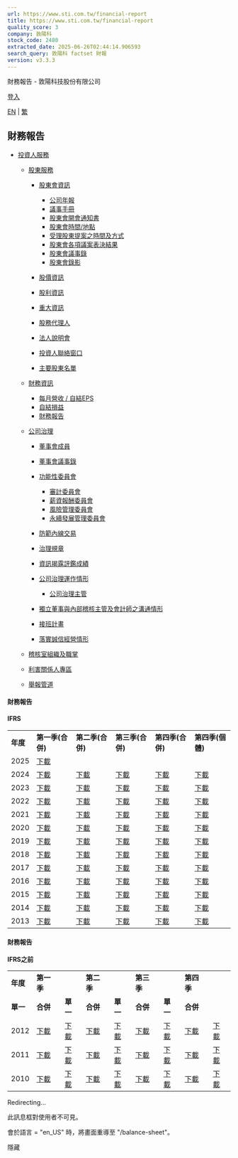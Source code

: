 ```yaml
---
url: https://www.sti.com.tw/financial-report
title: https://www.sti.com.tw/financial-report
quality_score: 3
company: 敦陽科
stock_code: 2480
extracted_date: 2025-06-26T02:44:14.906593
search_query: 敦陽科 factset 財報
version: v3.3.3
---
```


財務報告 - 敦陽科技股份有限公司







[登入](https://www.sti.com.tw/c/portal/login?p_l_id=224) 

[EN](/c/portal/update_language?p_l_id=224&redirect=%2Ffinancial-report&languageId=en_US "english")
|
[繁](/c/portal/update_language?p_l_id=224&redirect=%2Ffinancial-report&languageId=zh_TW "中文")



## 財務報告

* [投資人服務](https://www.sti.com.tw/c/portal/layout?p_v_l_s_g_id=0&groupId=36928&privateLayout=false&layoutId=176)

  + [股東服務](https://www.sti.com.tw/c/portal/layout?p_v_l_s_g_id=0&groupId=36928&privateLayout=false&layoutId=176)

    - [股東會資訊](https://www.sti.com.tw/web/official/shareholders-meeting-info)

      * [公司年報](https://www.sti.com.tw/web/official/annual-report)
      * [議事手冊](https://www.sti.com.tw/web/official/meeting-handbook)
      * [股東會開會通知書](https://www.sti.com.tw/web/official/notice-of-shareholders-meeting)
      * [股東會時間/地點](https://www.sti.com.tw/web/official/shareholders-meeting-time-place)
      * [受理股東提案之時間及方式](https://www.sti.com.tw/web/official/shareholder-proposals)
      * [股東會各項議案表決結果](https://www.sti.com.tw/web/official/voting-results)
      * [股東會議事錄](https://www.sti.com.tw/web/official/shareholders-meeting-minutes)
      * [股東會錄影](https://www.sti.com.tw/web/official/shareholders-meeting-videos)
    - [股價資訊](https://www.sti.com.tw/web/official/stock-information)
    - [股利資訊](https://www.sti.com.tw/web/official/dividend)
    - [重大資訊](https://www.sti.com.tw/web/official/important-information)
    - [股務代理人](https://www.sti.com.tw/web/official/stock-transfer-agent)
    - [法人說明會](https://www.sti.com.tw/web/official/earnings-call)
    - [投資人聯絡窗口](https://www.sti.com.tw/web/official/investor-contact-window)
    - [主要股東名單](https://www.sti.com.tw/web/official/major-shareholders)
  + [財務資訊](https://www.sti.com.tw/c/portal/layout?p_v_l_s_g_id=0&groupId=36928&privateLayout=false&layoutId=207)

    - [每月營收 / 自結EPS](https://www.sti.com.tw/web/official/monthly-revenue-eps)
    - [自結損益](https://www.sti.com.tw/web/official/income-statement)
    - [財務報告](https://www.sti.com.tw/web/official/financial-report)
  + [公司治理](https://www.sti.com.tw/c/portal/layout?p_v_l_s_g_id=0&groupId=36928&privateLayout=false&layoutId=216)

    - [董事會成員](https://www.sti.com.tw/web/official/board-members)
    - [董事會議事錄](https://www.sti.com.tw/web/official/board-meeting-minutes)
    - [功能性委員會](https://www.sti.com.tw/web/official/functional-committee)

      * [審計委員會](https://www.sti.com.tw/web/official/audit-committee)
      * [薪資報酬委員會](https://www.sti.com.tw/web/official/compensation-committee)
      * [風險管理委員會](https://www.sti.com.tw/web/official/risk-management-committee)
      * [永續發展管理委員會](https://www.sti.com.tw/web/official/sustainable-development-committee)
    - [防範內線交易](https://www.sti.com.tw/web/official/prevent-insider-trading)
    - [治理規章](https://www.sti.com.tw/web/official/governance-regulations)
    - [資訊揭露評鑑成績](https://www.sti.com.tw/web/official/information-disclosure)
    - [公司治理運作情形](https://www.sti.com.tw/web/official/corporate-governance-operation)

      * [公司治理主管](https://www.sti.com.tw/web/official/head-of-corporate-governance)
    - [獨立董事與內部稽核主管及會計師之溝通情形](https://www.sti.com.tw/web/official/communications)
    - [接班計畫](https://www.sti.com.tw/web/official/take-over-plan)
    - [落實誠信經營情形](https://www.sti.com.tw/web/official/integrity-management)
  + [稽核室組織及職掌](https://www.sti.com.tw/web/official/audit-organization)
  + [利害關係人專區](https://www.sti.com.tw/web/official/interested-party)
  + [舉報管道](https://www.sti.com.tw/web/official/whistleblowing)

#### 財務報告

#### **IFRS**

|  |  |  |  |  |  |
| --- | --- | --- | --- | --- | --- |
| **年度** | **第一季(合併)** | **第二季(合併)** | **第三季(合併)** | **第四季(合併)** | **第四季(個體)** |
| 2025 | [下載](/documents/36928/0/25Q1_%E6%95%A6%E7%A7%91_%E8%B2%A1%E5%A0%B1%E9%9B%BB%E5%AD%90%E6%AA%94%28%E5%90%88%E4%BD%B5%29%28%E7%94%A8%E5%8D%B0%E7%89%88%29.pdf/4e0b08df-09f9-73d0-8b5a-b5ecc30838bb?t=1746009522581) |  |  |  |  |
| 2024 | [下載](/documents/36928/0/2024Q1_%E6%95%A6%E7%A7%91_%E8%B2%A1%E5%A0%B1_%28%E5%A5%97%E5%8D%B0%29.pdf/4ef8a790-c693-5b2c-2cb0-acc04cbd33a0?t=1714475564972) | [下載](/documents/36928/0/2024Q2_%E6%95%A6%E7%A7%91_%E5%90%88%E4%BD%B5%E8%B2%A1%E5%A0%B1+.pdf/b28d6afa-1ae4-5c52-06f7-3d0f7693e4ea?t=1722422315202) | [下載](/documents/36928/0/2024Q3%E6%95%A6%E7%A7%91%E8%B2%A1%E5%A0%B1%28%E5%A5%97%E5%8D%B0%29.pdf/0a71a8d9-2575-eda3-cca3-3e4fffac563f?t=1730431409489) | [下載](/documents/36928/0/2024_%E6%95%A6%E7%A7%91%E5%90%88%E4%BD%B5%E8%B2%A1%E5%A0%B1%28%E7%94%A8%E5%8D%B0%29.pdf/80ead444-c025-a715-5c50-7f1cbf549971?t=1740645473022) | [下載](/documents/36928/0/2024_%E6%95%A6%E7%A7%91%E5%80%8B%E9%AB%94%E8%B2%A1%E5%A0%B1%28%E7%94%A8%E5%8D%B0%29.pdf/9498a421-6e56-cd8f-a969-37c8c22542d4?t=1740645490766) |
| 2023 | [下載](/documents/36928/74449/2023-Q1_%E6%95%A6%E7%A7%91_%E8%B2%A1%E5%A0%B1%28%E5%90%88%E4%BD%B5%29-04.28+v2.pdf/ab09d3e8-a77d-e040-78be-7ec945d86fb4?t=1683008514800) | [下載](/documents/36928/74449/2023Q2_%E6%95%A6%E7%A7%91_%E5%90%88%E4%BD%B5%E8%B2%A1%E5%A0%B1%28%E7%94%A8%E5%8D%B0%29.pdf/b8495d3b-4f57-a8b7-916e-8bcb1174a546?t=1690525917135) | [下載](/documents/36928/74449/2023Q3_%E6%95%A6%E9%99%BD%E7%A7%91%E6%8A%80%E8%B2%A1%E5%A0%B1%28%E5%B7%B2%E7%94%A8%E5%8D%B0%29.pdf/1d2c51e1-82ae-e379-eaa3-b59ae146866a?t=1698635092653) | [下載](/documents/36928/0/2023_Q4%E6%95%A6%E7%A7%91_%E5%90%88%E4%BD%B5%E8%B2%A1%E5%A0%B1.pdf/8f72bd1c-8257-90f7-8ae1-d165e902c573?t=1709191774609) | [下載](/documents/36928/0/2023_%E6%95%A6%E7%A7%91_%E5%80%8B%E9%AB%94%E8%B2%A1%E5%A0%B1.pdf/d593faed-4b9d-43c3-49e8-1f9f4c6dca9a?t=1709191922483) |
| 2022 | [下載](https://www.sti.com.tw/o/sti-resource-theme/images/a9745eb8-b7ba-4f96-b918-82a1a4cbda68_敦科2022Q1_財報（已用印）.pdf) | [下載](/documents/36928/74449/2022-Q2_%E6%95%A6%E7%A7%91_%E5%90%88%E4%BD%B5%E8%B2%A1%E5%A0%B1%28%E5%B7%B2%E7%94%A8%E5%8D%B0%29.pdf/971a2348-12b6-2474-2419-a21587992087?t=1659321820214) | [下載](/documents/36928/74449/2022Q3_%E6%95%A6%E7%A7%91_%E5%90%88%E4%BD%B5%E8%B2%A1%E5%A0%B1%28%E5%B7%B2%E7%94%A8%E5%8D%B0%29.pdf/8b320d5a-7730-0126-9979-1f06a7753558?t=1666942185294) | [下載](/documents/36928/74449/22_%E6%95%A6%E7%A7%91_%E5%90%88%E4%BD%B5%E8%B2%A1%E5%A0%B1.pdf/3f7b85e7-a9ad-6daf-78c4-d29b19e7229c?t=1677207454306) | [下載](/documents/36928/74449/22_%E6%95%A6%E7%A7%91_%E5%80%8B%E9%AB%94%E8%B2%A1%E5%A0%B1.pdf/cad2dc57-482a-05c4-c126-400639028da8?t=1677207611033) |
| 2021 | [下載](https://www.sti.com.tw/o/sti-resource-theme/images/db10ab0b-cdb0-4f74-abc4-961546212348_2021-Q1_敦科_合併財報（已用印）.pdf) | [下載](https://www.sti.com.tw/o/sti-resource-theme/images/6b943450-67a1-445c-b41e-b2f74136d489_2021-Q2_敦科_合併財報（已用印）_compressed+（1）.pdf) | [下載](https://www.sti.com.tw/o/sti-resource-theme/images/e3c139f3-7dde-48f7-a15f-94f7d4f88508_2021Q3_敦科_合併財報（已套印）.pdf) | [下載](https://www.sti.com.tw/o/sti-resource-theme/images/e376ccca-92aa-4e1c-a11d-ab4c5064a296_2021_敦科_合併財報（0225Final）.pdf) | [下載](https://www.sti.com.tw/o/sti-resource-theme/images/64af84e4-796c-4b53-a13c-d3cb5c771ac4_2021_Q4敦科_單一財報（0225Final）.pdf) |
| 2020 | [下載](https://www.sti.com.tw/o/sti-resource-theme/images/9f989bdd-5ea1-4928-96ec-380291dc5c2a_2020-Q1_敦科_合併財報（用印版）.pdf) | [下載](https://www.sti.com.tw/o/sti-resource-theme/images/50828c57-f2b9-4209-8640-8578c0fdad2e_2020-Q2_敦科_合併財報（Final套印）.pdf) | [下載](https://www.sti.com.tw/o/sti-resource-theme/images/afa68fc1-663c-46c2-a7d6-bd1bc8a55b44_20Q3_敦科_合併財報（final）.pdf) | [下載](https://www.sti.com.tw/o/sti-resource-theme/images/7ead0410-d8e3-428a-b8c7-76bb7da5d662_2020_Q4敦科_合併財報（用印版）.pdf) | [下載](https://www.sti.com.tw/o/sti-resource-theme/images/ba6c68ad-4679-4459-ba19-617a1e9680bf_2020_Q4敦科_個體財報（用印版）.pdf) |
| 2019 | [下載](https://www.sti.com.tw/o/sti-resource-theme/images/2eae070c-d195-4ed8-9a26-c112404dc878_2019Q1_敦科_合併財報（套印）.pdf) | [下載](https://www.sti.com.tw/o/sti-resource-theme/images/68091cf1-baba-417f-adbf-3c13f925dd74_19Q2_敦科_合併財報（用印檔）.pdf) | [下載](https://www.sti.com.tw/o/sti-resource-theme/images/5154d101-3470-4a89-9349-3f306b73c632_敦科2019Q3_敦科_合併財報（套印版）_compressed.pdf) | [下載](https://www.sti.com.tw/o/sti-resource-theme/images/55b57c65-b2d6-464e-8f1f-d424674a411e_108_敦科合併財報（Final）0226.pdf) | [下載](https://www.sti.com.tw/o/sti-resource-theme/images/a2bb8d10-23e4-4334-a24c-eac8b85988a9_108_敦科個體財報（Final）0226.pdf) |
| 2018 | [下載](https://www.sti.com.tw/o/sti-resource-theme/images/4e8c8985-8fee-461f-9756-e077b1e951ed_107Q1敦陽合併財報(已用印)-XBsyqkcX.pdf) | [下載](https://www.sti.com.tw/o/sti-resource-theme/images/ebd939fb-5b16-4d8a-bb8b-cdfd4f68ce84_107Q2敦陽合併財報（已用印）.pdf) | [下載](https://www.sti.com.tw/o/sti-resource-theme/images/de7d7a27-a2b3-4863-b9eb-8db2faf6e5b1_107Q3敦陽合併財報（已用印）.pdf) | [下載](https://www.sti.com.tw/o/sti-resource-theme/images/74814b30-9d07-4696-abad-4816671e3ead_敦科_合併財報2018Q4（Final）.pdf) | [下載](https://www.sti.com.tw/o/sti-resource-theme/images/1333df5d-473c-4c30-947f-af2986a8e59c_敦科_個體財報2018Q4（Final）.pdf) |
| 2017 | [下載](https://www.sti.com.tw/o/sti-resource-theme/images/1b3e52db-f553-4338-aaba-bc888b2ba1b6_106Q1敦陽合併財報（用印）.pdf) | [下載](https://www.sti.com.tw/o/sti-resource-theme/images/4cfee8ae-e62a-40ee-ab3e-15d7df13b5dc_敦陽科技106Q2合併財報（套印版）.pdf) | [下載](https://www.sti.com.tw/o/sti-resource-theme/images/1acde3aa-6c82-4465-b73f-dc29e3c7dd27_敦陽106Q3合併財報（已套印）.pdf) | [下載](https://www.sti.com.tw/o/sti-resource-theme/images/e1dc82af-3713-4b8c-a00b-07b99ac001c4_106年度敦陽合併財報（已用印）-1.pdf) | [下載](https://www.sti.com.tw/o/sti-resource-theme/images/f0768db8-c240-4459-af56-b4568fde5abc_106年度敦陽個體財報（已用印）-1.pdf) |
| 2016 | [下載](https://www.sti.com.tw/o/sti-resource-theme/images/5ab628b0-84cb-47fa-9aea-3dcc3d8dc33e_105Q1_敦陽合併財報（套印）.pdf) | [下載](https://www.sti.com.tw/o/sti-resource-theme/images/3c6d2486-817f-4ed1-aa75-ea26deecf2c4_105Q2敦陽財報（已套印）.pdf) | [下載](https://www.sti.com.tw/o/sti-resource-theme/images/d5283c05-6f71-49f1-9434-f6f826784668_105Q3敦陽合併財報（已用印）.pdf) | [下載](https://www.sti.com.tw/o/sti-resource-theme/images/47473af5-b719-4612-8e07-e18e8aabae6c_105Q4敦陽合併財報（用印版）.pdf) | [下載](https://www.sti.com.tw/o/sti-resource-theme/images/17436331-ef18-4269-831d-30769ff722f6_105Q4敦陽個體財報（用印版）.pdf) |
| 2015 | [下載](https://www.sti.com.tw/o/sti-resource-theme/images/e47feb8d-3f32-4c9e-abb2-1e96687771b4_104Q1財務報告（上傳用）.pdf) | [下載](https://www.sti.com.tw/o/sti-resource-theme/images/0e3bb53b-746b-4e3a-a89d-c4ad159151dc_104Q2敦陽合併財報.pdf) | [下載](https://www.sti.com.tw/o/sti-resource-theme/images/b861ae2f-234f-42a5-ac9c-b4f583cd4c9e_104Q3_敦陽財報（用印）.pdf) | [下載](https://www.sti.com.tw/o/sti-resource-theme/images/9844982a-a356-4b68-b4b9-4d29803a8aa3_104Q4_STARK_合併財報（new）.pdf) | [下載](https://www.sti.com.tw/o/sti-resource-theme/images/034def20-ebfa-46e4-8df6-27d123c894fc_104Q4_STARK_個體財報（new）.pdf) |
| 2014 | [下載](https://www.sti.com.tw/o/sti-resource-theme/images/e37536c2-8eeb-4285-ab54-5fc979b1c0f0_201401_2480_AI1_20141031_095715.pdf) | [下載](https://www.sti.com.tw/o/sti-resource-theme/images/6063eb7c-0141-4948-a4a4-fe722c9fdb41_201402_2480_AI1_20141031_095819.pdf) | [下載](https://www.sti.com.tw/o/sti-resource-theme/images/b83ba18c-5fd2-4f71-a60d-b07c23c3259a_敦陽科技財報（上傳用）2014Q3.pdf) | [下載](https://www.sti.com.tw/o/sti-resource-theme/images/aed970ef-11c0-4387-8a92-cc760cac084f_103年度敦陽合併財報.pdf) | [下載](https://www.sti.com.tw/o/sti-resource-theme/images/fad00c7d-cfee-4e5f-bb3d-c354e16ba924_103年度敦陽個體財報.pdf) |
| 2013 | [下載](https://www.sti.com.tw/o/sti-resource-theme/images/8a71579d-2368-41dd-8c45-47fac5880149_201301_2480_AI1_20141031_095903.pdf) | [下載](https://www.sti.com.tw/o/sti-resource-theme/images/a4263f57-59a9-4305-a708-137a328f5820_201302_2480_AI1_20141031_095914.pdf) | [下載](https://www.sti.com.tw/o/sti-resource-theme/images/e566a063-350f-4ab8-864d-356bfb846b11_201303_2480_AI1_20141031_100826.pdf) | [下載](https://www.sti.com.tw/o/sti-resource-theme/images/52f6a58e-344f-4bd7-b94a-fa4843b05528_201304_2480_AI1_20141031_100835.pdf) | [下載](https://www.sti.com.tw/o/sti-resource-theme/images/b6bff25d-cfc2-4626-a3e0-423dbba21a25_201304_2480_AI3_20141031_100854個體.pdf) |

#### 財務報告

**IFRS之前**

|  |  |  |  |  |  |  |  |  |
| --- | --- | --- | --- | --- | --- | --- | --- | --- |
| **年度** | **第一季** | | **第二季** | | **第三季** | | **第四季** | |
| **單一** | **合併** | **單一** | **合併** | **單一** | **合併** | **單一** | **合併** |
| 2012 | [下載](https://www.sti.com.tw/o/sti-resource-theme/images/8affa055-b0ec-4a41-b0e1-7d0caec0ee44_201201_2480_A01_20141031_100935單一.pdf) | [下載](https://www.sti.com.tw/o/sti-resource-theme/images/209ec6b4-4f14-4487-899b-385f805577af_201201_2480_A02_20141031_100948合併.pdf) | [下載](https://www.sti.com.tw/o/sti-resource-theme/images/d826ff1b-ba10-4dc7-bd23-7deab5a640e8_201202_2480_A01_20141031_101000單一.pdf) | [下載](https://www.sti.com.tw/o/sti-resource-theme/images/b08ad28f-95e1-45bd-af1f-7b598f8f664f_201202_2480_A02_20141031_101013合併.pdf) | [下載](https://www.sti.com.tw/o/sti-resource-theme/images/7ae860ff-f835-4a89-bf2f-9f1e8dd219ec_201203_2480_A01_20141031_101027單一.pdf) | [下載](https://www.sti.com.tw/o/sti-resource-theme/images/b373a230-ed24-45ea-9429-eca93b14c403_201203_2480_A02_20141031_101037合併.pdf) | [下載](https://www.sti.com.tw/o/sti-resource-theme/images/4212a90d-b207-4482-963b-c1288056ed6e_201204_2480_A01_20141031_101047單一.pdf) | [下載](https://www.sti.com.tw/o/sti-resource-theme/images/bc2ea77c-3215-4bc6-ab87-d7f728e62300_201204_2480_A02_20141031_101100合併.pdf) |
| 2011 | [下載](https://www.sti.com.tw/o/sti-resource-theme/images/cca0b788-e6f1-4ea9-bc2b-264d19cc2027_201101_2480_A01_20141031_101200單一.pdf) | [下載](https://www.sti.com.tw/o/sti-resource-theme/images/23c28450-3215-42db-96fc-43bc78b0f51a_201101_2480_A02_20141031_101214合併.pdf) | [下載](https://www.sti.com.tw/o/sti-resource-theme/images/ec647fad-1f28-4686-8ff2-d59b66109a5a_201102_2480_A01_20141031_101226單一.pdf) | [下載](https://www.sti.com.tw/o/sti-resource-theme/images/8e4c5262-8ae9-4923-8184-585e7976668e_201102_2480_A02_20141031_101237合併.pdf) | [下載](https://www.sti.com.tw/o/sti-resource-theme/images/5de41e28-87ed-4623-997d-88bf58a95da5_201103_2480_A01_20141031_101247單一.pdf) | [下載](https://www.sti.com.tw/o/sti-resource-theme/images/de80b4d2-024a-4ae1-a7cf-8b7337dde68b_201103_2480_A02_20141031_101300合併.pdf) | [下載](https://www.sti.com.tw/o/sti-resource-theme/images/0b7fdc16-7624-4340-b670-2425fa3d4f37_201104_2480_A01_20141031_101311單一.pdf) | [下載](https://www.sti.com.tw/o/sti-resource-theme/images/2af487a1-a77a-4288-9bff-9d02756aa338_201104_2480_A02_20141031_101326合併.pdf) |
| 2010 | [下載](https://www.sti.com.tw/o/sti-resource-theme/images/5efa2901-1ecc-42ab-b2d1-db0c39a889c4_201001_2480_A01_20141031_101353單一.pdf) | [下載](https://www.sti.com.tw/o/sti-resource-theme/images/ebed85ba-8b8f-4405-a2fc-f8e63c0a0f46_201001_2480_A02_20141031_101404合併.pdf) | [下載](https://www.sti.com.tw/o/sti-resource-theme/images/0ae2923b-fba1-4fd4-9a3d-8d4ef8347258_201002_2480_A01_20141031_112610單一.pdf) | [下載](https://www.sti.com.tw/o/sti-resource-theme/images/32b8a0db-fea2-47f1-8a9b-7aa976e37a60_201002_2480_A02_20141031_112638合併.pdf) | [下載](https://www.sti.com.tw/o/sti-resource-theme/images/63451efe-5347-4cfc-a211-f1d7e8390791_201003_2480_A01_20141031_101700單一.pdf) | [下載](https://www.sti.com.tw/o/sti-resource-theme/images/8c567bd6-f429-46b5-99f4-98ac582af790_201003_2480_A02_20141031_101710合併.pdf) | [下載](https://www.sti.com.tw/o/sti-resource-theme/images/6ed866b9-9bf9-453e-9126-5aa1881132ea_201004_2480_A01_20141031_101836單一.pdf) | [下載](https://www.sti.com.tw/o/sti-resource-theme/images/9c6b8d26-a858-41be-802f-dcead74a69cb_201004_2480_A02_20141031_101853合併.pdf) |

Redirecting...

此訊息框對使用者不可見。

會於語言 = "en\_US" 時，將畫面重導至 "/balance-sheet"。

隱藏